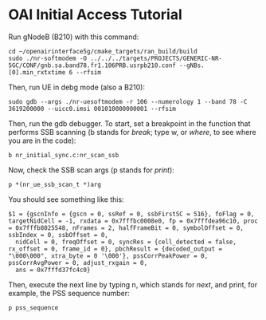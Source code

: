 # OAI Initial Access Tutorial

Run gNodeB (B210) with this command: 

```
cd ~/openairinterface5g/cmake_targets/ran_build/build
sudo ./nr-softmodem -O ../../../targets/PROJECTS/GENERIC-NR-5GC/CONF/gnb.sa.band78.fr1.106PRB.usrpb210.conf --gNBs.[0].min_rxtxtime 6 --rfsim
```

Then, run UE in debg mode (also a B210):

```
sudo gdb --args ./nr-uesoftmodem -r 106 --numerology 1 --band 78 -C 3619200000 --uicc0.imsi 001010000000001 --rfsim
```

Then, run the gdb debugger. To start, set a breakpoint in the function that performs SSB scanning (b stands for _break_; type w, or _where_, to see where you are in the code):
```
b nr_initial_sync.c:nr_scan_ssb
```
Now, check the SSB scan args (p stands for _print_):
```
p *(nr_ue_ssb_scan_t *)arg
```
You should see something like this: 
```
$1 = {gscnInfo = {gscn = 0, ssRef = 0, ssbFirstSC = 516}, foFlag = 0, targetNidCell = -1, rxdata = 0x7fffbc0008e0, fp = 0x7fffdea96c10, proc = 0x7fffb8025548, nFrames = 2, halfFrameBit = 0, symbolOffset = 0, ssbIndex = 0, ssbOffset = 0, 
  nidCell = 0, freqOffset = 0, syncRes = {cell_detected = false, rx_offset = 0, frame_id = 0}, pbchResult = {decoded_output = "\000\000", xtra_byte = 0 '\000'}, pssCorrPeakPower = 0, pssCorrAvgPower = 0, adjust_rxgain = 0, 
  ans = 0x7fffd37fc4c0}
```
Then, execute the next line by typing n, which stands for _next_, and print, for example, the PSS sequence number:
```
p pss_sequence
```


